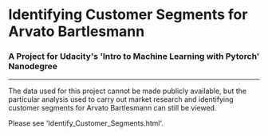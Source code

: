 #  Identifying Customer Segments for Arvato Bartlesmann

### A Project for Udacity's 'Intro to Machine Learning with Pytorch' Nanodegree

---

The data used for this project cannot be made publicly available, but the particular analysis used to carry out market research and identifying customer segments for Arvato Bartlesmann can still be viewed.

Please see 'Identify_Customer_Segments.html'.
